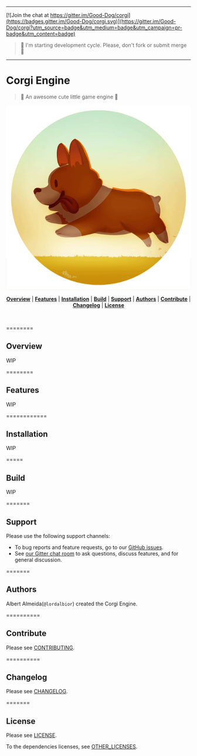 ------------

[![Join the chat at https://gitter.im/Good-Dog/corgi](https://badges.gitter.im/Good-Dog/corgi.svg)](https://gitter.im/Good-Dog/corgi?utm_source=badge&utm_medium=badge&utm_campaign=pr-badge&utm_content=badge)
> :construction: I'm starting development cycle. Please, don't fork or submit merge :construction:

------------

Corgi Engine
============


> :dog: An awesome cute little game engine :dog:

<p align="center">
  <img src=assets/README/gifs/corgi-gif6.gif />
</p>


<p align="center">
<b><a href="#overview">Overview</a></b>
|
<b><a href="#features">Features</a></b>
|
<b><a href="#installation">Installation</a></b>
|
<b><a href="#build">Build</a></b>
|
<b><a href="#support">Support</a></b>
|
<b><a href="#authors">Authors</a></b>
|
<b><a href="#contribute">Contribute</a></b>
|
<b><a href="#changelog">Changelog</a></b>
|
<b><a href="#license">License</a></b>
</p>
<br>



========
## Overview
<a name="overview"/>


WIP

========
## Features
<a name="features"/>



WIP

============
## Installation
<a name="installation"/>



WIP

=====
## Build
<a name="build"/>



WIP

=======
## Support
<a name="support"/>


Please use the following support channels:

* To bug reports and feature requests, go to our [GitHub issues](https://github.com/Good-Dog/corgi/issues).
* See [our Gitter chat room](https://gitter.im/Good-Dog/corgi) to ask questions, discuss features, and for general discussion.


=======
## Authors
<a name="authors"/>


Albert Almeida(`@lordalbior`) created the Corgi Engine.


==========
## Contribute
<a name="contribute"/>



Please see [CONTRIBUTING](https://github.com/Good-Dog/corgi/blob/master/CONTRIBUTING.md).

==========
## Changelog
<a name="changelog"/>


Please see [CHANGELOG](https://github.com/Good-Dog/corgi/blob/master/CHANGELOG.md).

=======
## License
<a name="license"/>


Please see [LICENSE](https://github.com/Good-Dog/corgi/blob/master/LICENSE).

To the dependencies licenses, see [OTHER_LICENSES](https://github.com/Good-Dog/corgi/blob/master/OTHER_LICENSES).








